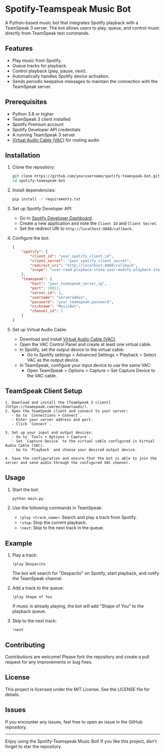 # Spotify-Teamspeak Music Bot

A Python-based music bot that integrates Spotify playback with a TeamSpeak 3 server. The bot allows users to play, queue, and control music directly from TeamSpeak text commands.

## Features

- Play music from Spotify.
- Queue tracks for playback.
- Control playback (play, pause, next).
- Automatically handles Spotify device activation.
- Sends periodic keepalive messages to maintain the connection with the TeamSpeak server.

## Prerequisites

- Python 3.8 or higher
- TeamSpeak 3 client installed
- Spotify Premium account
- Spotify Developer API credentials
- A running TeamSpeak 3 server
- [Virtual Audio Cable (VAC)](https://vb-audio.com/Cable/) for routing audio

## Installation

1. Clone the repository:

   ```bash
   git clone https://github.com/yourusername/spotify-teamspeak-bot.git
   cd spotify-teamspeak-bot
   ```

2. Install dependencies:

   ```bash
   pip install -r requirements.txt
   ```

3. Set up Spotify Developer API:

   - Go to [Spotify Developer Dashboard](https://developer.spotify.com/dashboard/).
   - Create a new application and note the `Client ID` and `Client Secret`.
   - Set the redirect URI to `http://localhost:8888/callback`.

4. Configure the bot:

     ```json
     {
         "spotify": {
             "client_id": "your_spotify_client_id",
             "client_secret": "your_spotify_client_secret",
             "redirect_uri": "http://localhost:8888/callback",
             "scope": "user-read-playback-state user-modify-playback-state streaming"
         },
         "teamspeak": {
             "host": "your_teamspeak_server_ip",
             "port": 10011,
             "server_id": 1,
             "username": "serveradmin",
             "password": "your_teamspeak_password",
             "nickname": "MusicBot",
             "channel_id": 1
         }
     }
     ```

5. Set up Virtual Audio Cable:

   - Download and install [Virtual Audio Cable (VAC)](https://vb-audio.com/Cable/).
   - Open the VAC Control Panel and create at least one virtual cable.
   - In Spotify, set the output device to the virtual cable:
     - Go to Spotify settings > Advanced Settings > Playback > Select VAC as the output device.
   - In TeamSpeak, configure your input device to use the same VAC:
     - Open TeamSpeak > Options > Capture > Set Capture Device to the VAC cable.

## TeamSpeak Client Setup
    1. Download and install the [TeamSpeak 3 client](https://teamspeak.com/en/downloads/).
    2. Open the TeamSpeak client and connect to your server:
       - Go to `Connections > Connect`.
       - Enter your server address and port.
       - Click `Connect`.
    
    3. Set up your input and output devices:
       - Go to `Tools > Options > Capture`.
       - Set `Capture Device` to the virtual cable configured in Virtual Audio Cable (VAC).
       - Go to `Playback` and choose your desired output device.
    
    4. Save the configuration and ensure that the bot is able to join the server and send audio through the configured VAC channel.


## Usage

1. Start the bot:

   ```bash
   python main.py
   ```

2. Use the following commands in TeamSpeak:

   - `!play <track_name>`: Search and play a track from Spotify.
   - `!stop`: Stop the current playback.
   - `!next`: Skip to the next track in the queue.

## Example

1. Play a track:

   ```
   !play Despacito
   ```

   The bot will search for "Despacito" on Spotify, start playback, and notify the TeamSpeak channel.

2. Add a track to the queue:

   ```
   !play Shape of You
   ```

   If music is already playing, the bot will add "Shape of You" to the playback queue.

3. Skip to the next track:

   ```
   !next
   ```

## Contributing

Contributions are welcome! Please fork the repository and create a pull request for any improvements or bug fixes.

## License

This project is licensed under the MIT License. See the LICENSE file for details.

## Issues

If you encounter any issues, feel free to open an issue in the GitHub repository.

---

Enjoy using the Spotify-Teamspeak Music Bot! If you like this project, don't forget to star the repository.

